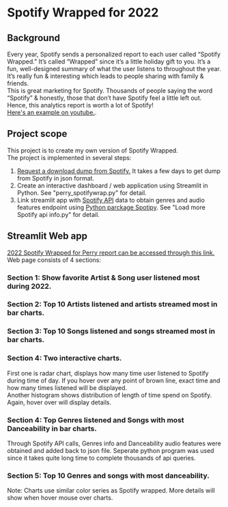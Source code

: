 # **Spotify Wrapped for 2022**
## Background
Every year, Spotify sends a personalized report to each user called “Spotify Wrapped.” It’s called “Wrapped” since it’s a little holiday gift to you. It’s a fun, well-designed summary of what the user listens to throughout the year. It’s really fun & interesting which leads to people sharing with family & friends.  
This is great marketing for Spotify. Thousands of people saying the word “Spotify” & honestly, those that don’t have Spotify feel a little left out. Hence, this analytics report is worth a lot of Spotify!  
[Here's an example on youtube.](https://youtu.be/KknMSXE3a-c?t=58).  
## Project scope
This project is to create my own version of Spotify Wrapped.  
The project is implemented in several steps:  
1. [Request a download dump from Spotify.](https://www.spotify.com/us/account/privacy/) It takes a few days to get dump from Spotify in json format.
2. Create an interactive dashboard / web application using Streamlit in Python. See "perry_spotifywrap.py" for detail.
3. Link streamlit app with [Spotify API](https://developer.spotify.com/documentation/web-api) data to obtain genres and audio features endpoint using [Python parckage Spotipy](https://spotipy.readthedocs.io/en/2.22.1/).  See "Load more Spotify api info.py" for detail.
## Streamlit Web app
[2022 Spotify Wrapped for Perry report can be accessed through this link.](https://spotify-wrapped.streamlit.app/)
Web page consists of 4 sections:
### Section 1: Show favorite Artist & Song user listened most during 2022.
### Section 2: Top 10 Artists listened and artists streamed most in bar charts.
### Section 3: Top 10 Songs listened and songs streamed most in bar charts.
### Section 4: Two interactive charts.  
First one is radar chart, displays how many time user listened to Spotify during time of day. If you hover over any point of brown line, exact time and how many times listened will be displayed.  
Another histogram shows distribution of length of time spend on Spotify. Again, hover over will display details.
### Section 4: Top Genres listened and Songs with most Danceability in bar charts.
Through Spotify API calls, Genres info and Danceability audio features were obtained and added back to json file. Seperate python program was used since it takes quite long time to complete thousands of api queries. 
### Section 5: Top 10 Genres and songs with most danceability.
Note: Charts use similar color series as Spotify wrapped. More details will show when hover mouse over charts.